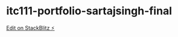 # itc111-portfolio-sartajsingh-final

[Edit on StackBlitz ⚡️](https://stackblitz.com/edit/itc111-portfolio-sartajsingh-final)
